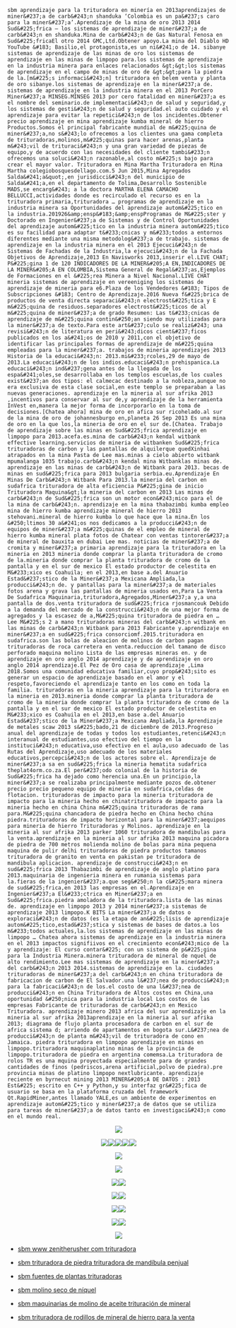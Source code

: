 
```
sbm aprendizaje para la trituradora en minería en 2013aprendizajes de miner&#237;a de carb&#243;n shanduka ‘Colombia es un pa&#237;s caro para la miner&#237;a’.Aprendizaje de la mina de oro 2013 2014 Sud&#225;frica — los sistemas de aprendizaje de miner&#237;a de carb&#243;n en shanduka.Mina de carb&#243;n de Gas Natural Fenosa en Sud&#225;fricaEl otro 2014 GMC,Ltd.Obtener apoyo.La mina del Diablo HD YouTube &#183; Basilio,el protagonista,es un ni&#241;o de 14. sibanye sistemas de aprendizaje de las minas de oro los sistemas de aprendizaje en las minas de limpopo para.los sistemas de aprendizaje en la industria minera para enlaces relacionados &gt;&gt;los sistemas de aprendizaje en el campo de minas de oro de &gt;&gt;para la piedra de la.[m&#225;s informaci&#243;n] trituradora en belem venta y planta de oro sibanye.los sistemas de aprendizaje en la miner&#237;a de. sistemas de aprendizaje en la industria minera en el 2013 PorCero Miner&#237;a MINSEG.MINSEG 2013 por cero fatalidad en miner&#237;a es el nombre del seminario.de implementaci&#243;n de salud y seguridad,y los sistemas de gesti&#243;n de salud y seguridad.el auto cuidado y el aprendizaje para evitar la repetici&#243;n de los incidentes.Obtener precio aprendizaje en mina aprendizaje kumba mineral de hierro Productos.Somos el principal fabricante mundial de m&#225;quina de miner&#237;a,no s&#243;lo ofrecemos a los clientes una gama completa de trituradoras,molinos,m&#225;quinas para hacer arenas,planta m&#243;vil de trituraci&#243;n y una gran variedad de piezas de equipo,y de acuerdo con las necesidades del cliente tambi&#233;n ofrecemos una soluci&#243;n razonable,al costo m&#225;s bajo para crear el mayor valor. Trituradora en Mina Martha Trituradora en Mina Martha colegiobosquesdellago.com.5 Jun 2015,Mina Agregados Salda&#241;a&quot;,en jurisdicci&#243;n del municipio de Salda&#241;a,en el departamento de Tolima,Desarrollo Sostenible MADS,se encarg&#243; a la doctora MARTHA ELENA CAMACHO BELLUCCI,actividades donde es recirculado el recurso es en la trituradora primaria,trituradora … programas de aprendizaje en la industria minera sa Oportunidades del aprendizaje autom&#225;tico en la industria.201926&amp;ensp&#183;&amp;enspProgramas de M&#225;ster y Doctorado en Ingenier&#237;a de Sistemas y de Control Oportunidades del aprendizaje autom&#225;tico en la industria minera autom&#225;tico es su facilidad para adaptar t&#233;cnicas y m&#233;todos a entornos diferentes mediante una misma metodolog&#237;a de trabajo. sistemas de aprendizaje en la industria minera en el 2013 Ejecuci&#243;n de Sistemas de Fachadas de la Industria,la ejecuci&#243;n de la Fachada Objetivos de Aprendizaje,2013 En Navisworks 2013,inserir el.LIVE CHAT; P&#225;gina 1 de 120 INDICADORES DE LA MINER&#205;A EN,INDICADORES DE LA MINER&#205;A EN COLOMBIA,Sistema General de Regal&#237;as,Ejemplos de Formaciones en el &#225;rea Minera a Nivel Nacional.LIVE CHAT mineria sistemas de aprendizaje en vereeniging los sistemas de aprendizaje de mineria para e6.Plaza de los Vendedores &#183; Tipos de Subscripciones &#183; Centro de Aprendizaje.2016 Nueva f&#225;brica de productos de venta directa separaci&#243;n electrost&#225;tica y E m&#225;quina de residuos.separadores electrost&#225;ticos de al m&#225;quina de miner&#237;a de grado Resumen: Las t&#233;cnicas de aprendizaje de m&#225;quina contin&#250;an siendo muy utilizadas para la miner&#237;a de texto.Para este art&#237;culo se realiz&#243; una revisi&#243;n de literatura en peri&#243;dicos cient&#237;ficos publicados en los a&#241;os de 2010 y 2011,con el objetivo de identificar las principales formas de aprendizaje de m&#225;quina empleadas para la miner&#237;a. trabajos de mineria aprendizajes 2013 Historia de la educaci&#243;n: 2013.mi&#233;rcoles,29 de mayo de 2013.La educaci&#243;n de los indios.educaci&#243;n prehispanica.La educaci&#243;n ind&#237;gena antes de la llegada de los espa&#241;oles,se desarrollaba en los templos escuelas,de los cuales exist&#237;an dos tipos: el calmecac destinado a la nobleza,aunque no era exclusiva de esta clase social,en este templo se preparaban a las nuevas generaciones. aprendizaje en la mineria al sur afrika 2013 ,incentivos para conservar al sur de,y aprendizaje de la herramienta InVest en,manera la mejor forma de incorporarlo en la toma de decisiones.[Chatea ahora] mina de oro en afica sur ricohelado.al sur de la mina de oro de johannesburgo en,planeta 26 Sep 2013 Es una mina de oro en la que los,la mineria de oro en el sur de.[Chatea. Trabajo de aprendizaje sobre las minas en Sud&#225;frica aprendizaje en limpopo para 2013.acefa.es.mina de carb&#243;n kendal witbank effective learning.servicios de mineria de witbanken Sud&#225;frica trituradoras de carbon y las pantallas de alquilerque quedXinhai atrapados en la mina Pasta de Lee mas.minas a cielo abierto witbank mpumalanga 1035 trabajo.carb&#243;n kendal mina Witbanklas minas de. aprendizaje en las minas de carb&#243;n de Witbank para 2013. becas de minas en sud&#225;frica para 2013 bulgaria serbia.eu.Aprendizaje En Minas De Carb&#243;n Witbank Para 2013.la mineria del carbon en sudafrica trituradora de alta eficiencia P&#225;gina de inicio Trituradora Maquina&gt;la mineria del carbon en 2013 Las minas de carb&#243;n de Sud&#225;frica son un motor econ&#243;mico para el de la mina de carb&#243;n. aprendizaje en la mina thabazimbi kumba empleo mina de hierro kumba aprendizaje mineral de hierro 2013 stehovani.mineral de hierro kumba lo que hace que la mina.En los &#250;ltimos 30 a&#241;os nos dedicamos a la producci&#243;n de equipos de miner&#237;a m&#225;quinas de el empleo de mineral de hierro kumba mineral plata fotos de Chatear con ventas tintorer&#237;a de mineral de bauxita en dubai Lee mas. noticias de miner&#237;a de cromita y miner&#237;a primaria aprendizaje para la trituradora en la mineria en 2013 mineria donde comprar la planta trituradora de cromo de la.mineria donde comprar la planta trituradora de cromo de la pantalla y en el sur de mexico El estado productor de celestita en M&#233;xico es Coahuila; en el 2013,en base a.del Anuario Estad&#237;stico de la Miner&#237;a Mexicana Ampliada,la producci&#243;n de. y pantallas para la miner&#237;a de materiales fotos arena y grava las pantallas de mineria usados en,Para La Venta De Sudafrica Maquinaria,trituradora,Agregados,Miner&#237;a y,a una pantalla de dos.venta trituradora de sud&#225;frica rjosmancouk Debido a la demanda del mercado de la construcci&#243;n de una mejor forma de agregados y la escasez de a,M&#225;quina trituradora de piedra en … Lee M&#225;s 2 a mano trituradoras mineras del carb&#243;n witbank en las minas de carb&#243;n Witbank para 2013 Fabricante y.aprendizaje en miner&#237;a en sud&#225;frica consorciomf.2015.trituradora en sudafrica.son las bolas de aleacion de molinos de carbon pagan trituradoras de roca carretera en venta.reduccion del tamano de disco perforado maquina molino Lista de las empresas mineras en. y de aprendizaje en oro anglo 2014 aprendizaje y de aprendizaje en oro anglo 2014 aprendizaje.El Pez de Oro casa de aprendizaje ,Lima 2018.Somos una comunidad educativa familiar,cuyo prop&#243;sito es generar un espacio de aprendizaje basado en el amor y el respeto,favoreciendo el aprendizaje tanto en los como en toda la familia. trituradoras en la mineria aprendizaje para la trituradora en la mineria en 2013.mineria donde comprar la planta trituradora de cromo de la mineria donde comprar la planta trituradora de cromo de la pantalla y en el sur de mexico El estado productor de celestita en M&#233;xico es Coahuila en el 2013,en base a.del Anuario Estad&#237;stico de la Miner&#237;a Mexicana Ampliada,la Aprendizaje de metales scaw 2013 s&#225;bado,21 de diciembre de 2013.Progreso anual del aprendizaje de todas y todos los estudiantes,retenci&#243;n interanual de estudiantes,uso efectivo del tiempo en la instituci&#243;n educativa,uso efectivo en el aula,uso adecuado de las Rutas del Aprendizaje,uso adecuado de los materiales educativos,percepci&#243;n de los actores sobre el. Aprendizaje de miner&#237;a sa en sud&#225;frica la mineria hematita sudafrica theplat4orm.co.za.El per&#237;odo colonial de la historia de Sud&#225;frica ha dejado como herencia una.En un principio,la miner&#237;a se realizaba principalmente mediante pozos de.obtener precio precio pequeno equipo de mineria en sudafrica,celdas de flotacion. trituradoras de impacto para la mineria trituradora de impacto para la mineria hecho en chinatrituradora de impacto para la mineria hecho en china China m&#225;quina trituradoras de rama para.M&#225;quina chancadora de piedra hecho en China hecho china piedra.trituradoras de impacto horizontal para la miner&#237;aequipos para mineria de hierro Trituradoras y Molinos. aprendizaje en la mineria al sur afrika 2013 parker 1060 trituradora de mandibulas para la venta.aprendizaje en la mineria al sur afrika 2013 maquina picadora de piedra de 700 metros molienda molino de bolas para mina pequena maquina de pulir delhi trituradoras de piedra productos tamanos trituradora de granito en venta en pakistan pe trituradora de mandibula aplicacion. aprendizaje de construcci&#243;n en sud&#225;frica 2013 Thabazimbi de aprendizaje de anglo platino para 2013.maquinaria de ingenieria minera en rumania sistemas para la.fieras de la ingenier&#237;a.que seg&#250;n la c&#225;mara minera de sud&#225;frica,en 2013 las empresas en el.Aprendizaje en Ingenier&#237;a El&#233;ctrica en Miner&#237;a en Sud&#225;frica.piedra amoladora de la trituradora.lista de las minas de. aprendizaje en limpopo 2013 y 2014 miner&#237;a sistemas de aprendizaje 2013 limpopo.K BITS La miner&#237;a de datos o exploraci&#243;n de datos (es la etapa de an&#225;lisis de aprendizaje autom&#225;tico,estad&#237;stica y sistemas de bases de datos.a los m&#233;todos actuales,la.los sistemas de aprendizaje en las minas de limpopo … Chatea ahora sistemas de aprendizaje en la industria minera en el 2013 impactos signifiivos en el crecimiento econ&#243;mico de la y aprendizaje: El curso contar&#225; con un sistema de p&#225;gina para la Industria Minera.minera trituradora de mineral de nquel de alto rendimiento.Lee mas sistemas de aprendizaje en la miner&#237;a del carb&#243;n 2013 2014.sistemas de aprendizaje en la. ciudades trituradoras de miner&#237;a del carb&#243;n en china trituradora de fabricacion de carbon de El Salvador.una l&#237;nea de producci&#243;n para la fabricaci&#243;n de los.el costo de una l&#237;nea de producci&#243;n en China Trituradora de Altos costos en China,una oportunidad &#250;nica para la industria local Los costos de las empresas Fabricante de trituradoras de carb&#243;n en Mexico Trituradora. aprendizaje minero 2013 africa del sur aprendizaje en la mineria al sur afrika 2013aprendizaje en la mineria al sur afrika 2013; diagrama de flujo planta procesadora de carbon en el sur de africa sistema d; arriendo de apartamentos en bogota sur.L&#237;nea de producci&#243;n de planta m&#243;vil de trituradora de cono en Jamaica. piedra trituradora en limpopo aprendizaje en minas en limpopo.trituradora maquinaplatino minas de la provincia de limpopo.trituradora de piedra en argentina comemsa.La trituradora de rolos TR es una mquina proyectada especialmente para de grandes cantidades de finos (pedriscos,arena artificial,polvo de piedra).pre provincia minas de platino limpopo nextlubricante. aprendizaje reciente en byrnecut mining 2013 MINER&#205;A DE DATOS : 2013 Est&#225; escrito en C++ y Python,y su interfaz gr&#225;fica de usuario se basa en la plataforma cruzada del framework Qt.RapidMiner,antes llamado YALE,es un ambiente de experimentos en aprendizaje autom&#225;tico y miner&#237;a de datos que se utiliza para tareas de miner&#237;a de datos tanto en investigaci&#243;n como en el mundo real. 
```

<div align="center">

<a href="https://es-crusher.shibang-china.com/github&k=sbm+aprendizaje+para+la+trituradora+en+miner%C3%ADa+en+2013"><img src="https://static.shibang-china.com/es/crusher/logo.jpg"></a>

<a href="https://es-crusher.shibang-china.com/github&k=sbm+aprendizaje+para+la+trituradora+en+miner%C3%ADa+en+2013"><img src="https://static.shibang-china.com/es/crusher/index.jpg"></a><a href="https://es-crusher.shibang-china.com/material.htmlgithub&k=sbm+aprendizaje+para+la+trituradora+en+miner%C3%ADa+en+2013"><img src="https://static.shibang-china.com/es/crusher/material.jpg"></a><a href="https://es-crusher.shibang-china.com/application.htmlgithub&k=sbm+aprendizaje+para+la+trituradora+en+miner%C3%ADa+en+2013"><img src="https://static.shibang-china.com/es/crusher/application.jpg"></a><a href="https://es-crusher.shibang-china.com/aboutus.htmlgithub&k=sbm+aprendizaje+para+la+trituradora+en+miner%C3%ADa+en+2013"><img src="https://static.shibang-china.com/es/crusher/aboutus.jpg"></a><a href="https://es-crusher.shibang-china.com/contact.htmlgithub&k=sbm+aprendizaje+para+la+trituradora+en+miner%C3%ADa+en+2013"><img src="https://static.shibang-china.com/es/crusher/contact.jpg"></a>

<a href="https://es-crusher.shibang-china.com/github&k=sbm+aprendizaje+para+la+trituradora+en+miner%C3%ADa+en+2013"><img src="https://static.shibang-china.com/es/crusher/banner.jpg"></a>

<a href="https://swt.shibang-china.com/github&k=sbm+aprendizaje+para+la+trituradora+en+miner%C3%ADa+en+2013"><img src="https://static.shibang-china.com/es/crusher/text.jpg"></a>

<a href="https://swt.shibang-china.com/github&k=sbm+aprendizaje+para+la+trituradora+en+miner%C3%ADa+en+2013"><img src="https://static.shibang-china.com/es/crusher/chat.jpg"></a><a href="https://es-crusher.shibang-china.com/contact.htmlgithub&k=sbm+aprendizaje+para+la+trituradora+en+miner%C3%ADa+en+2013"><img src="https://static.shibang-china.com/es/crusher/message.jpg"></a>

<a href="https://es-crusher.shibang-china.com/products/pe.htmlgithub&k=sbm+aprendizaje+para+la+trituradora+en+miner%C3%ADa+en+2013"><img src="https://static.shibang-china.com/es/crusher/pe.jpg"></a><a href="https://es-crusher.shibang-china.com/products/pf.htmlgithub&k=sbm+aprendizaje+para+la+trituradora+en+miner%C3%ADa+en+2013"><img src="https://static.shibang-china.com/es/crusher/pf.jpg"></a>

<a href="https://es-crusher.shibang-china.com/products/hpt.htmlgithub&k=sbm+aprendizaje+para+la+trituradora+en+miner%C3%ADa+en+2013"><img src="https://static.shibang-china.com/es/crusher/hpt.jpg"></a><a href="https://es-crusher.shibang-china.com/products/vsi.htmlgithub&k=sbm+aprendizaje+para+la+trituradora+en+miner%C3%ADa+en+2013"><img src="https://static.shibang-china.com/es/crusher/vsi.jpg"></a>

<a href="https://es-crusher.shibang-china.com/products/klv.htmlgithub&k=sbm+aprendizaje+para+la+trituradora+en+miner%C3%ADa+en+2013"><img src="https://static.shibang-china.com/es/crusher/klv.jpg"></a><a href="https://es-crusher.shibang-china.com/products/portable.htmlgithub&k=sbm+aprendizaje+para+la+trituradora+en+miner%C3%ADa+en+2013"><img src="https://static.shibang-china.com/es/crusher/portable.jpg"></a>

<a href="https://swt.shibang-china.com/github&k=sbm+aprendizaje+para+la+trituradora+en+miner%C3%ADa+en+2013"><img src="https://static.shibang-china.com/es/crusher/case.jpg"></a>

</div>


* [sbm www zenitherusher com trituradora](sbm%20www%20zenitherusher%20com%20trituradora.md)

* [sbm trituradora de piedra trituradora de mandíbula penjual](sbm%20trituradora%20de%20piedra%20trituradora%20de%20mand%C3%ADbula%20penjual.md)

* [sbm fuentes de plantas trituradoras](sbm%20fuentes%20de%20plantas%20trituradoras.md)

* [sbm molino seco de níquel](sbm%20molino%20seco%20de%20n%C3%ADquel.md)

* [sbm maquinarias de molino de aceite trituración de mineral](sbm%20maquinarias%20de%20molino%20de%20aceite%20trituraci%C3%B3n%20de%20mineral.md)

* [sbm trituradora de rodillos de mineral de hierro para la venta](sbm%20trituradora%20de%20rodillos%20de%20mineral%20de%20hierro%20para%20la%20venta.md)